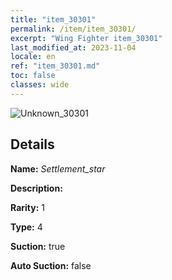 ```yaml
---
title: "item_30301"
permalink: /item/item_30301/
excerpt: "Wing Fighter item_30301"
last_modified_at: 2023-11-04
locale: en
ref: "item_30301.md"
toc: false
classes: wide
---
```



 ![Unknown_30301](/images/item/Settlement_star_p.png)



## Details

 **Name:** *Settlement_star* 

 **Description:** 

 **Rarity:** 1 

 **Type:** 4 

 **Suction:** true 

 **Auto Suction:** false 


